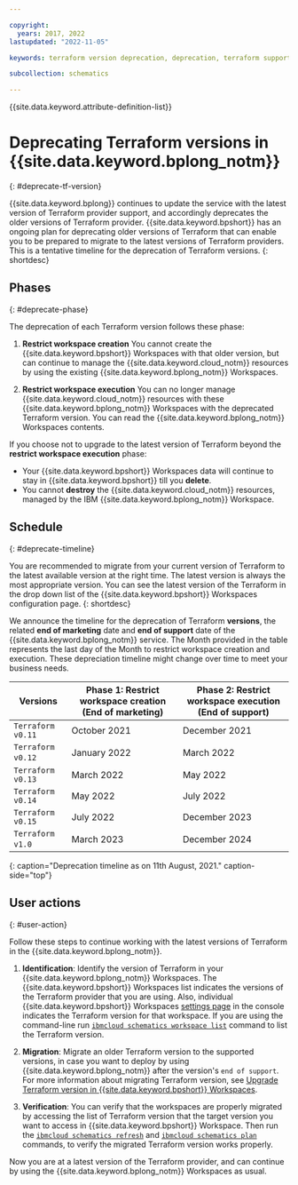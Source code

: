 ```yaml
---

copyright:
  years: 2017, 2022
lastupdated: "2022-11-05"

keywords: terraform version deprecation, deprecation, terraform support schematics

subcollection: schematics

---
```


{{site.data.keyword.attribute-definition-list}}

# Deprecating Terraform versions in {{site.data.keyword.bplong_notm}}
{: #deprecate-tf-version}

{{site.data.keyword.bplong}} continues to update the service with the latest version of Terraform provider support, and accordingly deprecates the older versions of Terraform provider. {{site.data.keyword.bpshort}} has an ongoing plan for deprecating older versions of Terraform that can enable you to be prepared to migrate to the latest versions of Terraform providers. This is a tentative timeline for the deprecation of Terraform versions.
{: shortdesc}

## Phases
{: #deprecate-phase}

The deprecation of each Terraform version follows these phase:
1. **Restrict workspace creation** You cannot create the {{site.data.keyword.bpshort}} Workspaces with that older version, but can continue to manage the {{site.data.keyword.cloud_notm}} resources by using the existing {{site.data.keyword.bplong_notm}} Workspaces.

2. **Restrict workspace execution** You can no longer manage {{site.data.keyword.cloud_notm}} resources with these {{site.data.keyword.bplong_notm}} Workspaces with the deprecated Terraform version. You can read the {{site.data.keyword.bplong_notm}} Workspaces contents.

If you choose not to upgrade to the latest version of Terraform beyond the **restrict workspace execution** phase:
- Your {{site.data.keyword.bpshort}} Workspaces data will continue to stay in {{site.data.keyword.bpshort}} till you **delete**.
- You cannot **destroy** the {{site.data.keyword.cloud_notm}} resources, managed by the IBM {{site.data.keyword.bplong_notm}} Workspace.

## Schedule
{: #deprecate-timeline} 

You are recommended to migrate from your current version of Terraform to the latest available version at the right time. The latest version is always the most appropriate version. You can see the latest version of the Terraform in the drop down list of the {{site.data.keyword.bpshort}} Workspaces configuration page.
{: shortdesc}

We announce the timeline for the deprecation of Terraform **versions**, the related **end of marketing** date and **end of support** date of the {{site.data.keyword.bplong_notm}} service. The Month provided in the table represents the last day of the Month to restrict workspace creation and execution. These depreciation timeline might change over time to meet your business needs. 


| Versions | Phase 1: Restrict workspace creation (End of marketing) | Phase 2: Restrict workspace execution (End of support)|
| ----- | ------ | ----- |
| `Terraform v0.11` | October 2021 | December 2021 |
| `Terraform v0.12` | January 2022 | March 2022 |
| `Terraform v0.13` | March 2022 | May 2022 |
| `Terraform v0.14` | May 2022 | July 2022 |
| `Terraform v0.15` | July 2022 | December 2023 |
| `Terraform v1.0`  | March 2023 | December 2024 |
{: caption="Deprecation timeline as on 11th August, 2021." caption-side="top"}


## User actions
{: #user-action}

Follow these steps to continue working with the latest versions of Terraform in the {{site.data.keyword.bplong_notm}}.

1. **Identification**: Identify the version of Terraform in your {{site.data.keyword.bplong_notm}} Workspaces. The {{site.data.keyword.bpshort}} Workspaces list indicates the versions of the Terraform provider that you are using. Also, individual {{site.data.keyword.bpshort}} Workspaces [settings page](/docs/schematics?topic=schematics-workspace-setup#import-template) in the console indicates the Terraform version for that workspace. If you are using the command-line run [`ibmcloud schematics workspace list`](/docs/schematics?topic=schematics-schematics-cli-reference#schematics-workspace-list) command to list the Terraform version.

2. **Migration**: Migrate an older Terraform version to the supported versions, in case you want to deploy by using {{site.data.keyword.bplong_notm}} after the version's `end of support`. For more information about migrating Terraform version, see [Upgrade Terraform version in {{site.data.keyword.bpshort}} Workspaces](/docs/schematics?topic=schematics-migrating-terraform-version#migrate-steps).

3. **Verification**: You can verify that the workspaces are properly migrated by accessing the list of Terraform version that the target version you want to access in {{site.data.keyword.bpshort}} Workspace. Then run the [`ibmcloud schematics refresh`](/docs/schematics?topic=schematics-schematics-cli-reference#schematics-refresh) and [`ibmcloud schematics plan`](/docs/schematics?topic=schematics-schematics-cli-reference#schematics-plan) commands, to verify the migrated Terraform version works properly.

Now you are at a latest version of the Terraform provider, and can continue by using the {{site.data.keyword.bplong_notm}} Workspaces as usual.

